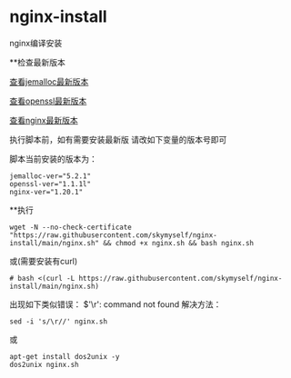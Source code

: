 # nginx-install
nginx编译安装

**检查最新版本

[查看jemalloc最新版本](https://github.com/jemalloc/jemalloc)

[查看openssl最新版本](https://github.com/openssl/openssl/tags)

[查看nginx最新版本](http://nginx.org/en/download.html)


执行脚本前，如有需要安装最新版
请改如下变量的版本号即可

脚本当前安装的版本为：
```
jemalloc-ver="5.2.1"
openssl-ver="1.1.1l"
nginx-ver="1.20.1"
```

**执行
```
wget -N --no-check-certificate "https://raw.githubusercontent.com/skymyself/nginx-install/main/nginx.sh" && chmod +x nginx.sh && bash nginx.sh
```
或(需要安装有curl)
```
# bash <(curl -L https://raw.githubusercontent.com/skymyself/nginx-install/main/nginx.sh)

```
出现如下类似错误：
$'\r': command not found
解决方法：
```
sed -i 's/\r//' nginx.sh
```
或
```
apt-get install dos2unix -y
dos2unix nginx.sh
```

